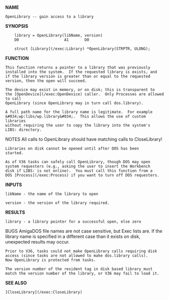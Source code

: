 
**NAME**

    OpenLibrary -- gain access to a library

**SYNOPSIS**

```
    library = OpenLibrary(libName, version)
    D0                    A1       D0

    struct [Library](/exec:Library) *OpenLibrary(STRPTR, ULONG);

```
**FUNCTION**

    This function returns a pointer to a library that was previously
    installed into the system.  If the requested library is exists, and
    if the library version is greater than or equal to the requested
    version, then the open will succeed.

    The device may exist in memory, or on disk; this is transparent to
    the [OpenDevice](/exec:OpenDevice) caller.  Only Processes are allowed to call
    OpenLibrary (since OpenLibrary may in turn call dos.library).

    A full path name for the library name is legitimate.  For example
    &#034;wp:libs/wp.library&#034;.  This allows the use of custom libraries
    without requiring the user to copy the library into the system's
    LIBS: directory.

NOTES
    All calls to OpenLibrary should have matching calls to CloseLibrary!

    Libraries on disk cannot be opened until after DOS has been
    started.

    As of V36 tasks can safely call OpenLibrary, though DOS may open
    system requesters (e.g., asking the user to insert the Workbench
    disk if LIBS: is not online).  You must call this function from a
    DOS [Process](/exec:Process) if you want to turn off DOS requesters.

**INPUTS**

    libName - the name of the library to open

    version - the version of the library required.

**RESULTS**

    library - a library pointer for a successful open, else zero

BUGS
    AmigaDOS file names are not case sensitive, but Exec lists are. If
    the library name is specified in a different case than it exists on
    disk, unexpected results may occur.

    Prior to V36, tasks could not make OpenLibrary calls requiring disk
    access (since tasks are not allowed to make dos.library calls).
    Now OpenLibrary is protected from tasks.

    The version number of the resident tag in disk based library must
    match the version number of the library, or V36 may fail to load it.

**SEE ALSO**

    [CloseLibrary](/exec:CloseLibrary)
